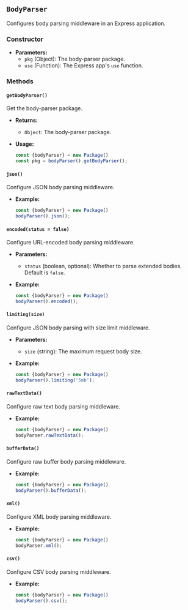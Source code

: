 ## `BodyParser`

Configures body parsing middleware in an Express application.

### Constructor

- **Parameters:**
  - `pkg` (Object): The body-parser package.
  - `use` (Function): The Express app's `use` function.

### Methods

#### `getBodyParser()`

Get the body-parser package.

- **Returns:**
  - `Object`: The body-parser package.

- **Usage:**
  ```javascript
  const {bodyParser} = new Package()
  const pkg = bodyParser().getBodyParser();
  ```

#### `json()`

Configure JSON body parsing middleware.

- **Example:**
  ```javascript
  const {bodyParser} = new Package()
  bodyParser().json();
  ```

#### `encoded(status = false)`

Configure URL-encoded body parsing middleware.

- **Parameters:**
  - `status` (boolean, optional): Whether to parse extended bodies. Default is `false`.

- **Example:**
  ```javascript
  const {bodyParser} = new Package()
  bodyParser().encoded();
  ```

#### `limiting(size)`

Configure JSON body parsing with size limit middleware.

- **Parameters:**
  - `size` (string): The maximum request body size.

- **Example:**
  ```javascript
  const {bodyParser} = new Package()
  bodyParser().limiting('5mb');
  ```

#### `rawTextData()`

Configure raw text body parsing middleware.

- **Example:**
  ```javascript
  const {bodyParser} = new Package()
  bodyParser.rawTextData();
  ```

#### `bufferData()`

Configure raw buffer body parsing middleware.

- **Example:**
  ```javascript
  const {bodyParser} = new Package()
  bodyParser().bufferData();
  ```

#### `xml()`

Configure XML body parsing middleware.

- **Example:**
  ```javascript
  const {bodyParser} = new Package()
  bodyParser.xml();
  ```

#### `csv()`

Configure CSV body parsing middleware.

- **Example:**
  ```javascript
  const {bodyParser} = new Package()
  bodyParser().csv();
  ```